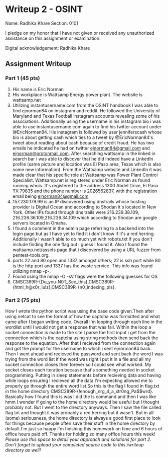 # Writeup 2 - OSINT

Name: Radhika Khare
Section: 0101

I pledge on my honor that I have not given or received any unauthorized assistance on this assignment or examination.

Digital acknowledgement: Radhika Khare

## Assignment Writeup

### Part 1 (45 pts)

1. His name is Eric Norman
2. His workplace is Wattsamp Energy power plant. The website is wattsamp.net
3. Utilizing instantusername.com from the OSINT handbook I was able to find ejnorman84 on instagram and reddit. He followed the University of Maryland and Texas Football instagram accounts revealing some of his associations. Additionally using the username in his instagram bio i was able to use instantusername.com again to find his twitter account under @EricNorman84. His instagram is followed by user jenniferscash whose bio is about getting cash which ties to a tweet by @EricNorman84's tweet about reading about cash because of credit fraud. He has two emails he indicated he had on twitter ejnorman84@gmail.com and ejnorman@protonmail.com. After searching wattsamp in the linked in search bar i was able to discover that he did indeed have a LinkedIn profile (same picture and location was El Paso area, Texas which is also some new information). From the Wattsamp website and LinkedIn it was made clear that his specific role at Wattsamp was Power Plant Control Specialist. Wattsamp.net is registered under Eric Norman as found running whois. It's registered to the address 1300 Abdel Drive, El Paso TX 79835 and the phone number is 2026562837, with the registration email being ejnorman84@gmail.com
4. 157.230.179.99 is an IP discovered using dnstrails whose hosting provider is Digital Ocean and according to Shodan it's located in New York. Other IPs found through dns trails were 216.239.38.109, 216.239.36.109,216.239.34.109 which according to Shodan are google servers located in Omaha.
5. I found a comment in the admin page referring to a backend into the login page but as I have yet to find it i don't know if it's a red herring. Additionally I wasn't able to do much yet with robots.txt if you don't include finding the one flag but i guess i found it. Also I found the wattsamp.net/assets page that i discovered by using a URL fuzzer from pentest-tools.org. 
6. ports 22 and 80 open and 1337 amongst others; 22 is ssh port while 80 is the http port and 1337 has the waste service. This info was found utilizing nmap -p-. 
7. Found using the nmap -O -sV flags were the following guesses for OS 
8. CMSC389R-{Do_you-N0T_See_this},CMSC389R-{html_h@x0r_lulz},CMSC389R-{n0_indexing_pls},

### Part 2 (75 pts)
How I wrote the python script was using the base code given.Then after using netcat to see the format of how the captcha was formatted and what came after I began writing code. Overall I'm looping through each line in the wordlist until I would not get a response that was fail. Within the loop a socket connection is made to the site I parse the first input i get from the connection which is the captcha using string methods then send back the response to the equation. After that I recieved from the connection again and got the prompt for the username to which i sent ejnorman84 back. Then I went ahead and recieved the password and sent back the word I was trying from the word list if the word was right I put it in a file and all my socket connection closes then forever so I could see what worked. My socket closes each iteration because that's something needed in socket programming. Putting in sleep statements before recieving data and having while loops ensuring I recieved all the data I'm expecting allowed me to properly go through the entire word list.So this is the flag I found in flag.txt in the home directory CMSC389R-{!enough_nrg_4_a_str0ng_Pa$$wrd}. Basically how I found this is was I did the ls command and then I was like hmm I wonder if going to the home directory would be useful but I thought probably not. But I went to the directory anyways. Then I saw the file called flag.txt and thought it was probably a red herring but it wasn't. But in all (some) seriousness, the home directory is always a good first place to look for things because people often save their stuff in the home directory by default.I'm just so happy I'm finishing this homework on time and 6 hours of office hours paid off. Thanks for holding so many office hours this week!
*Please use this space to detail your approach and solutions for part 2. Don't forget to upload your completed source code to this /writeup directory as well!*
